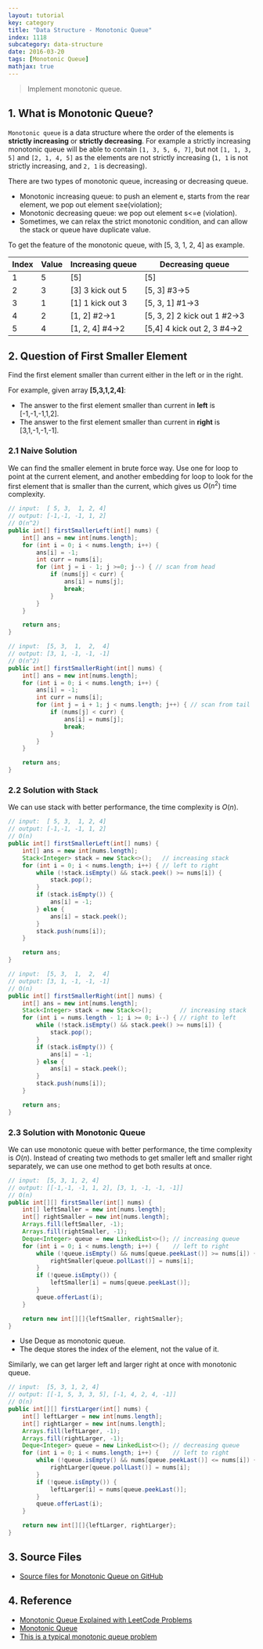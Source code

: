 ```yaml
---
layout: tutorial
key: category
title: "Data Structure - Monotonic Queue"
index: 1118
subcategory: data-structure
date: 2016-03-20
tags: [Monotonic Queue]
mathjax: true
---
```


> Implement monotonic queue.

## 1. What is Monotonic Queue?
`Monotonic queue` is a data structure where the order of the elements is **strictly increasing** or **strictly decreasing**. For example a strictly increasing monotonic queue will be able to contain `[1, 3, 5, 6, 7]`, but not `[1, 1, 3, 5]` and `[2, 1, 4, 5]` as the elements are not strictly increasing (`1, 1` is not strictly increasing, and `2, 1` is decreasing).

There are two types of monotonic queue, increasing or decreasing queue.
* Monotonic increasing queue: to push an element e, starts from the rear element, we pop out element s≥e(violation);
* Monotonic decreasing queue: we pop out element s<=e (violation).
* Sometimes, we can relax the strict monotonic condition, and can allow the stack or queue have duplicate value.

To get the feature of the monotonic queue, with [5, 3, 1, 2, 4] as example.

 Index | Value | Increasing queue  | Decreasing queue
-------|-------|-------------------|--------------------
 1     | 5     | [5]               | [5]
 2     | 3     | [3] 3 kick out 5  | [5, 3] #3->5
 3     | 1     | [1] 1 kick out 3  | [5, 3, 1] #1->3
 4     | 2     | [1, 2] #2->1      | [5, 3, 2] 2 kick out 1 #2->3
 5     | 4     | [1, 2, 4] #4->2   | [5,4] 4 kick out 2, 3 #4->2


## 2. Question of First Smaller Element
Find the first element smaller than current either in the left or in the right.

For example, given array **[5,3,1,2,4]**:
* The answer to the first element smaller than current in **left** is [-1,-1,-1,1,2].
* The answer to the first element smaller than current in **right** is [3,1,-1,-1,-1].

### 2.1 Naive Solution
We can find the smaller element in brute force way. Use one for loop to point at the current element, and another embedding for loop to look for the first element that is smaller than the current, which gives us $O(n^2)$ time complexity.
```java
// input:  [ 5, 3,  1, 2, 4]
// output: [-1,-1, -1, 1, 2]
// O(n^2)
public int[] firstSmallerLeft(int[] nums) {
    int[] ans = new int[nums.length];
    for (int i = 0; i < nums.length; i++) {
        ans[i] = -1;
        int curr = nums[i];
        for (int j = i - 1; j >=0; j--) { // scan from head
            if (nums[j] < curr) {
                ans[i] = nums[j];
                break;
            }
        }
    }

    return ans;
}

// input:  [5, 3,  1,  2,  4]
// output: [3, 1, -1, -1, -1]
// O(n^2)
public int[] firstSmallerRight(int[] nums) {
    int[] ans = new int[nums.length];
    for (int i = 0; i < nums.length; i++) {
        ans[i] = -1;
        int curr = nums[i];
        for (int j = i + 1; j < nums.length; j++) { // scan from tail
            if (nums[j] < curr) {
                ans[i] = nums[j];
                break;
            }
        }
    }

    return ans;
}
```
### 2.2 Solution with Stack
We can use stack with better performance, the time complexity is $O(n)$.
```java
// input:  [ 5, 3,  1, 2, 4]
// output: [-1,-1, -1, 1, 2]
// O(n)
public int[] firstSmallerLeft(int[] nums) {
    int[] ans = new int[nums.length];
    Stack<Integer> stack = new Stack<>();   // increasing stack
    for (int i = 0; i < nums.length; i++) { // left to right
        while (!stack.isEmpty() && stack.peek() >= nums[i]) {
            stack.pop();
        }
        if (stack.isEmpty()) {
            ans[i] = -1;
        } else {
            ans[i] = stack.peek();
        }
        stack.push(nums[i]);
    }

    return ans;
}

// input:  [5, 3,  1,  2,  4]
// output: [3, 1, -1, -1, -1]
// O(n)
public int[] firstSmallerRight(int[] nums) {
    int[] ans = new int[nums.length];
    Stack<Integer> stack = new Stack<>();        // increasing stack
    for (int i = nums.length - 1; i >= 0; i--) { // right to left
        while (!stack.isEmpty() && stack.peek() >= nums[i]) {
            stack.pop();
        }
        if (stack.isEmpty()) {
            ans[i] = -1;
        } else {
            ans[i] = stack.peek();
        }
        stack.push(nums[i]);
    }

    return ans;
}
```
### 2.3 Solution with Monotonic Queue
We can use monotonic queue with better performance, the time complexity is $O(n)$. Instead of creating two methods to get smaller left and smaller right separately, we can use one method to get both results at once.
```java
// input:  [5, 3, 1, 2, 4]
// output: [[-1,-1, -1, 1, 2], [3, 1, -1, -1, -1]]
// O(n)
public int[][] firstSmaller(int[] nums) {
    int[] leftSmaller = new int[nums.length];
    int[] rightSmaller = new int[nums.length];
    Arrays.fill(leftSmaller, -1);
    Arrays.fill(rightSmaller, -1);
    Deque<Integer> queue = new LinkedList<>(); // increasing queue
    for (int i = 0; i < nums.length; i++) {    // left to right
        while (!queue.isEmpty() && nums[queue.peekLast()] >= nums[i]) {
            rightSmaller[queue.pollLast()] = nums[i];
        }
        if (!queue.isEmpty()) {
            leftSmaller[i] = nums[queue.peekLast()];
        }
        queue.offerLast(i);
    }

    return new int[][]{leftSmaller, rightSmaller};
}
```
* Use Deque as monotonic queue.
* The deque stores the index of the element, not the value of it.

Similarly, we can get larger left and larger right at once with monotonic queue.
```java
// input:  [5, 3, 1, 2, 4]
// output: [[-1, 5, 3, 3, 5], [-1, 4, 2, 4, -1]]
// O(n)
public int[][] firstLarger(int[] nums) {
    int[] leftLarger = new int[nums.length];
    int[] rightLarger = new int[nums.length];
    Arrays.fill(leftLarger, -1);
    Arrays.fill(rightLarger, -1);
    Deque<Integer> queue = new LinkedList<>(); // decreasing queue
    for (int i = 0; i < nums.length; i++) {    // left to right
        while (!queue.isEmpty() && nums[queue.peekLast()] <= nums[i]) {
            rightLarger[queue.pollLast()] = nums[i];
        }
        if (!queue.isEmpty()) {
            leftLarger[i] = nums[queue.peekLast()];
        }
        queue.offerLast(i);
    }

    return new int[][]{leftLarger, rightLarger};
}
```

## 3. Source Files
* [Source files for Monotonic Queue on GitHub](https://github.com/jojozhuang/dsa-java/tree/master/ds-monotonic-queue)

## 4. Reference
* [Monotonic Queue Explained with LeetCode Problems](https://medium.com/algorithms-and-leetcode/monotonic-queue-explained-with-leetcode-problems-7db7c530c1d6)
* [Monotonic Queue](https://anthony-huang.github.io/competitiveprogramming/2016/06/06/monotonic-queue.html)
* [This is a typical monotonic queue problem](https://leetcode.com/problems/sliding-window-maximum/discuss/65885/this-is-a-typical-monotonic-queue-problem)
